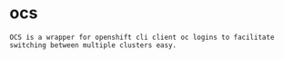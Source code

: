 # ocs

    OCS is a wrapper for openshift cli client oc logins to facilitate switching between multiple clusters easy.